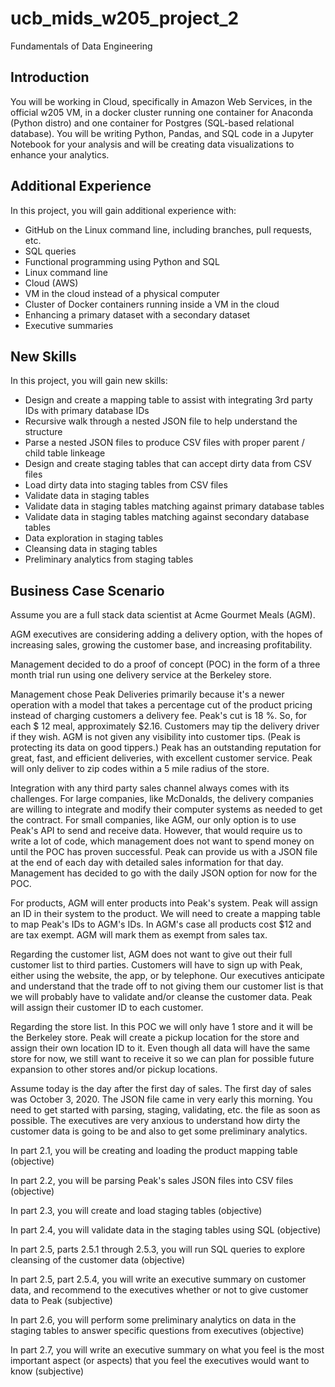# ucb_mids_w205_project_2
Fundamentals of Data Engineering

## Introduction

You will be working in Cloud, specifically in Amazon Web Services, in the official w205 VM, in a docker cluster running one container for Anaconda (Python distro) and one container for Postgres (SQL-based relational database).   You will be writing Python, Pandas, and SQL code in a Jupyter Notebook for your analysis and will be creating data visualizations to enhance your analytics.

## Additional Experience

In this project, you will gain additional experience with:
* GitHub on the Linux command line, including branches, pull requests, etc.
* SQL queries
* Functional programming using Python and SQL
* Linux command line
* Cloud (AWS)
* VM in the cloud instead of a physical computer
* Cluster of Docker containers running inside a VM in the cloud
* Enhancing a primary dataset with a secondary dataset
* Executive summaries

## New Skills

In this project, you will gain new skills:
* Design and create a mapping table to assist with integrating 3rd party IDs with primary database IDs
* Recursive walk through a nested JSON file to help understand the structure
* Parse a nested JSON files to produce CSV files with proper parent / child table linkeage
* Design and create staging tables that can accept dirty data from CSV files
* Load dirty data into staging tables from CSV files
* Validate data in staging tables 
* Validate data in staging tables matching against primary database tables 
* Validate data in staging tables matching against secondary database tables 
* Data exploration in staging tables
* Cleansing data in staging tables 
* Preliminary analytics from staging tables

## Business Case Scenario

Assume you are a full stack data scientist at Acme Gourmet Meals (AGM).

AGM executives are considering adding a delivery option, with the hopes of increasing sales, growing the customer base, and increasing profitability.   

Management decided to do a proof of concept (POC) in the form of a three month trial run using one delivery service at the Berkeley store.  

Management chose Peak Deliveries primarily because it's a newer operation with a model that takes a percentage cut of the product pricing instead of charging customers a delivery fee.  Peak's cut is 18 %. So, for each $ 12 meal, approximately $2.16. Customers may tip the delivery driver if they wish. AGM is not given any visibility into customer tips.  (Peak is protecting its data on good tippers.)  Peak has an outstanding reputation for great, fast, and efficient deliveries, with excellent customer service.  Peak will only deliver to zip codes within a 5 mile radius of the store.

Integration with any third party sales channel always comes with its challenges.  For large companies, like McDonalds, the delivery companies are willing to integrate and modify their computer systems as needed to get the contract.  For small companies, like AGM, our only option is to use Peak's API to send and receive data.  However, that would require us to write a lot of code, which management does not want to spend money on until the POC has proven successful. Peak can provide us with a JSON file at the end of each day with detailed sales information for that day.  Management has decided to go with the daily JSON option for now for the POC. 

For products, AGM will enter products into Peak's system.  Peak will assign an ID in their system to the product.  We will need to create a mapping table to map Peak's IDs to AGM's IDs.  In AGM's case all products cost $12 and are tax exempt.  AGM will mark them as exempt from sales tax.

Regarding the customer list, AGM does not want to give out their full customer list to third parties.  Customers will have to sign up with Peak, either using the website, the app, or by telephone.  Our executives anticipate and understand that the trade off to not giving them our customer list is that we will probably have to validate and/or cleanse the customer data.  Peak will assign their customer ID to each customer.

Regarding the store list.  In this POC we will only have 1 store and it will be the Berkeley store. Peak will create a pickup location for the store and assign their own location ID to it.  Even though all data will have the same store for now, we still want to receive it so we can plan for possible future expansion to other stores and/or pickup locations.

Assume today is the day after the first day of sales.  The first day of sales was October 3, 2020.  The JSON file came in very early this morning.  You need to get started with parsing, staging, validating, etc. the file as soon as possible.  The executives are very anxious to understand how dirty the customer data is going to be and also to get some preliminary analytics.

In part 2.1, you will be creating and loading the product mapping table (objective)

In part 2.2, you will be parsing Peak's sales JSON files into CSV files (objective)

In part 2.3, you will create and load staging tables (objective)

In part 2.4, you will validate data in the staging tables using SQL (objective)

In part 2.5, parts 2.5.1 through 2.5.3, you will run SQL queries to explore cleansing of the customer data (objective)

In part 2.5, part 2.5.4, you will write an executive summary on customer data, and recommend to the executives whether or not to give customer data to Peak (subjective)

In part 2.6, you will perform some preliminary analytics on data in the staging tables to answer specific questions from executives (objective)

In part 2.7, you will write an executive summary on what you feel is the most important aspect (or aspects) that you feel the executives would want to know (subjective)

